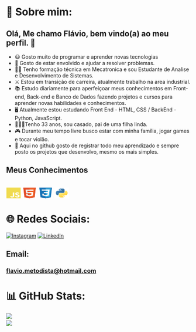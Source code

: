 # 💫 Sobre mim:
## Olá, Me chamo Flávio, bem vindo(a) ao meu perfil. 👋
- 😃 Gosto muito de programar e aprender novas tecnologias
- 🧐 Gosto de estar envolvido e ajudar a resolver problemas.
- 👨‍🎓 Tenho formação técnica em Mecatronica e sou Estudante de Analise e Desenvolvimento de Sistemas.
- ⚔ Estou em transição de carreira, atualmente trabalho na area industrial.
- 📚 Estudo diariamente para aperfeiçoar meus conhecimentos em Front-end, Back-end e Banco de Dados fazendo projetos e cursos para aprender novas habilidades e conhecimentos.
- 🖥 Atualmente estou estudando Front End - HTML, CSS / BackEnd - Python, JavaScript.
- 👨‍👩‍👧Tenho 33 anos, sou casado, pai de uma filha linda.
- 🎮 Durante meu tempo livre busco estar com minha família, jogar games e tocar violão.
- 💾 Aqui no github gosto de registrar todo meu aprendizado e sempre posto os projetos que desenvolvo, mesmo os mais simples.

## Meus Conhecimentos
<div style="display: inline_block"><br>
  <img align="center" alt="Rafa-Js" height="30" width="40" src="https://raw.githubusercontent.com/devicons/devicon/master/icons/javascript/javascript-plain.svg">
  <img align="center" alt="Rafa-HTML" height="30" width="40" src="https://raw.githubusercontent.com/devicons/devicon/master/icons/html5/html5-original.svg">
  <img align="center" alt="Rafa-CSS" height="30" width="40" src="https://raw.githubusercontent.com/devicons/devicon/master/icons/css3/css3-original.svg">
  <img align="center" alt="Rafa-Python" height="30" width="40" src="https://raw.githubusercontent.com/devicons/devicon/master/icons/python/python-original.svg">
</div>

# 🌐 Redes Sociais:
[![Instagram](https://img.shields.io/badge/Instagram-%23E4405F.svg?logo=Instagram&logoColor=white)](https://www.instagram.com/mecaflavio/) [![LinkedIn](https://img.shields.io/badge/LinkedIn-%230077B5.svg?logo=linkedin&logoColor=white)](https://www.linkedin.com/in/flavio-alves-pereira-435182114/)

## Email:
### flavio.metodista@hotmail.com

# 📊 GitHub Stats:
![](https://github-readme-stats.vercel.app/api/top-langs/?username=MecaFlavio&theme=dark&hide_border=false&include_all_commits=true&count_private=true&layout=compact)<br/>
![](https://github-readme-stats.vercel.app/api?username=MecaFlavio&theme=dark&hide_border=false&include_all_commits=true&count_private=true)


